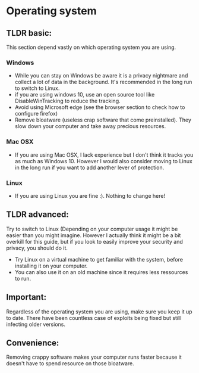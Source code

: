 # Operating system

## TLDR basic:

This section depend vastly on which operating system you are using.

### Windows

* While you can stay on Windows be aware it is a privacy nightmare and collect a lot of data in the background. It's recommended in the long run to switch to Linux.
* if you are using windows 10, use an open source tool like DisableWinTracking to reduce the tracking.
* Avoid using Microsoft edge (see the browser section to check how to configure firefox)
* Remove bloatware (useless crap software that come preinstalled). They slow down your computer and take away precious resources.

### Mac OSX

* If you are using Mac OSX, I lack experience but I don't think it tracks you as much as Windows 10. However I would also consider moving to Linux in the long run if you want to add another lever of protection.

### Linux
* If you are using Linux you are fine :). Nothing to change here!

## TLDR advanced:

Try to switch to Linux (Depending on your computer usage it might be easier than you might imagine. However I actually think it might be a bit overkill for this guide, but if you look to easily improve your security and privacy, you should do it.
* Try Linux on a virtual machine to get familiar with the system, before installing it on your computer.
* You can also use it on an old machine since it requires less ressources to run.


## Important:

Regardless of the operating system you are using, make sure you keep it up to date. There have been countless case of exploits being fixed but still infecting older versions.


## Convenience:

Removing crappy software makes your computer runs faster because it doesn't have to spend resource on those bloatware.
